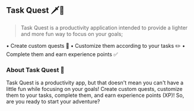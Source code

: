 ## Task Quest 🗡️📜
> Task Quest is a productivity application intended to provide a lighter and more fun way to focus on your goals;

• Create custom quests 📜 • Customize them according to your tasks ✏️ • Complete them and earn experience points ✅

### About Task Quest 🎯

Task Quest is a productivity app, but that doesn't mean you can't have a little fun while focusing on your goals!
Create custom quests, customize them to your tasks, complete them, and earn experience points (XP)!
So, are you ready to start your adventure?
